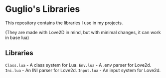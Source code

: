 # Guglio's Libraries

This repository contains the libraries I use in my projects.

(They are made with Love2D in mind, but with minimal changes, it can work in base lua)

## Libraries
`Class.lua` - A class system for Lua.
`Env.lua` - A .env parser for Love2d.
`Ini.lua` - An INI parser for Love2d.
`Input.lua` - An input system for Love2d.